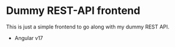 # Dummy REST-API frontend

This is just a simple frontend to go along with my dummy REST API.

- Angular v17